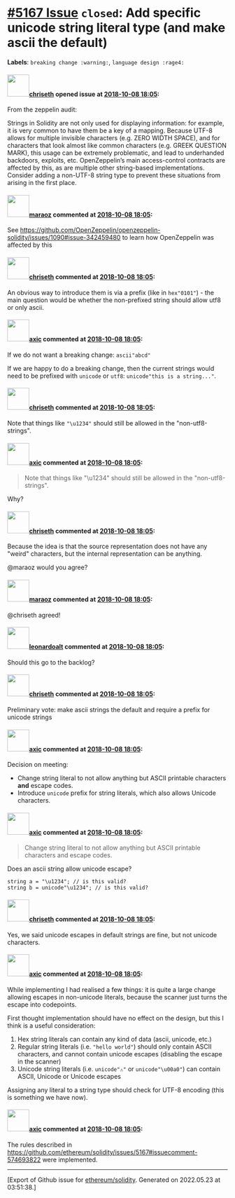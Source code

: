 # [\#5167 Issue](https://github.com/ethereum/solidity/issues/5167) `closed`: Add specific unicode string literal type (and make ascii the default)
**Labels**: `breaking change :warning:`, `language design :rage4:`


#### <img src="https://avatars.githubusercontent.com/u/9073706?v=4" width="50">[chriseth](https://github.com/chriseth) opened issue at [2018-10-08 18:05](https://github.com/ethereum/solidity/issues/5167):

From the zeppelin audit:

Strings in Solidity are not only used for displaying information: for example, it is very common to have them be a key of a mapping. Because UTF-8 allows for multiple invisible characters (e.g. ZERO WIDTH SPACE), and for characters that look almost like common characters (e.g. GREEK QUESTION MARK), this usage can be extremely problematic, and lead to underhanded backdoors, exploits, etc. OpenZeppelin’s main access-control contracts are affected by this, as are multiple other string-based implementations.
Consider adding a non-UTF-8 string type to prevent these situations from arising in the first place.


#### <img src="https://avatars.githubusercontent.com/u/287189?u=9ad9bcf9cc7b657411a70c50b7338ad040711e00&v=4" width="50">[maraoz](https://github.com/maraoz) commented at [2018-10-08 18:05](https://github.com/ethereum/solidity/issues/5167#issuecomment-432825761):

See https://github.com/OpenZeppelin/openzeppelin-solidity/issues/1090#issue-342459480 to learn how OpenZeppelin was affected by this

#### <img src="https://avatars.githubusercontent.com/u/9073706?v=4" width="50">[chriseth](https://github.com/chriseth) commented at [2018-10-08 18:05](https://github.com/ethereum/solidity/issues/5167#issuecomment-436646364):

An obvious way to introduce them is via a prefix (like in `hex"0101"`) - the main question would be whether the non-prefixed string should allow utf8 or only ascii.

#### <img src="https://avatars.githubusercontent.com/u/20340?v=4" width="50">[axic](https://github.com/axic) commented at [2018-10-08 18:05](https://github.com/ethereum/solidity/issues/5167#issuecomment-436675239):

If we do not want a breaking change: `ascii"abcd"`

If we are happy to do a breaking change, then the current strings would need to be prefixed with `unicode` or `utf8`: `unicode"this is a string..."`.

#### <img src="https://avatars.githubusercontent.com/u/9073706?v=4" width="50">[chriseth](https://github.com/chriseth) commented at [2018-10-08 18:05](https://github.com/ethereum/solidity/issues/5167#issuecomment-436750426):

Note that things like `"\u1234"` should still be allowed in the "non-utf8-strings".

#### <img src="https://avatars.githubusercontent.com/u/20340?v=4" width="50">[axic](https://github.com/axic) commented at [2018-10-08 18:05](https://github.com/ethereum/solidity/issues/5167#issuecomment-438687995):

> Note that things like "\u1234" should still be allowed in the "non-utf8-strings".

Why?

#### <img src="https://avatars.githubusercontent.com/u/9073706?v=4" width="50">[chriseth](https://github.com/chriseth) commented at [2018-10-08 18:05](https://github.com/ethereum/solidity/issues/5167#issuecomment-442821294):

Because the idea is that the source representation does not have any "weird" characters, but the internal representation can be anything.

@maraoz would you agree?

#### <img src="https://avatars.githubusercontent.com/u/287189?u=9ad9bcf9cc7b657411a70c50b7338ad040711e00&v=4" width="50">[maraoz](https://github.com/maraoz) commented at [2018-10-08 18:05](https://github.com/ethereum/solidity/issues/5167#issuecomment-442960081):

@chriseth agreed!

#### <img src="https://avatars.githubusercontent.com/u/504195?u=ce2facd14af9fd474ebff49f0d44891f56f7500f&v=4" width="50">[leonardoalt](https://github.com/leonardoalt) commented at [2018-10-08 18:05](https://github.com/ethereum/solidity/issues/5167#issuecomment-549867027):

Should this go to the backlog?

#### <img src="https://avatars.githubusercontent.com/u/9073706?v=4" width="50">[chriseth](https://github.com/chriseth) commented at [2018-10-08 18:05](https://github.com/ethereum/solidity/issues/5167#issuecomment-564577832):

Preliminary vote: make ascii strings the default and require a prefix for unicode strings

#### <img src="https://avatars.githubusercontent.com/u/20340?v=4" width="50">[axic](https://github.com/axic) commented at [2018-10-08 18:05](https://github.com/ethereum/solidity/issues/5167#issuecomment-574693822):

Decision on meeting:
- Change string literal to not allow anything but ASCII printable characters **and** escape codes.
- Introduce `unicode` prefix for string literals, which also allows Unicode characters.

#### <img src="https://avatars.githubusercontent.com/u/20340?v=4" width="50">[axic](https://github.com/axic) commented at [2018-10-08 18:05](https://github.com/ethereum/solidity/issues/5167#issuecomment-655609533):

> Change string literal to not allow anything but ASCII printable characters and escape codes.

Does an ascii string allow unicode escape?

```
string a = "\u1234"; // is this valid?
string b = unicode"\u1234"; // is this valid?
```

#### <img src="https://avatars.githubusercontent.com/u/9073706?v=4" width="50">[chriseth](https://github.com/chriseth) commented at [2018-10-08 18:05](https://github.com/ethereum/solidity/issues/5167#issuecomment-655612585):

Yes, we said unicode escapes in default strings are fine, but not unicode characters.

#### <img src="https://avatars.githubusercontent.com/u/20340?v=4" width="50">[axic](https://github.com/axic) commented at [2018-10-08 18:05](https://github.com/ethereum/solidity/issues/5167#issuecomment-658172894):

While implementing I had realised a few things: it is quite a large change allowing escapes in non-unicode literals, because the scanner just turns the escape into codepoints.

First thought implementation should have no effect on the design, but this I think is a useful consideration:
1. Hex string literals can contain any kind of data (ascii, unicode, etc.)
2. Regular string literals (i.e. `"hello world"`) should only contain ASCII characters, and cannot contain unicode escapes (disabling the escape in the scanner)
3. Unicode string literals (i.e. `unicode"⚠️"` or `unicode"\u00a0"`)  can contain ASCII, Unicode or Unicode escapes

Assigning any literal to a string type should check for UTF-8 encoding (this is something we have now).

#### <img src="https://avatars.githubusercontent.com/u/20340?v=4" width="50">[axic](https://github.com/axic) commented at [2018-10-08 18:05](https://github.com/ethereum/solidity/issues/5167#issuecomment-664954177):

The rules described in https://github.com/ethereum/solidity/issues/5167#issuecomment-574693822 were implemented.


-------------------------------------------------------------------------------



[Export of Github issue for [ethereum/solidity](https://github.com/ethereum/solidity). Generated on 2022.05.23 at 03:51:38.]
